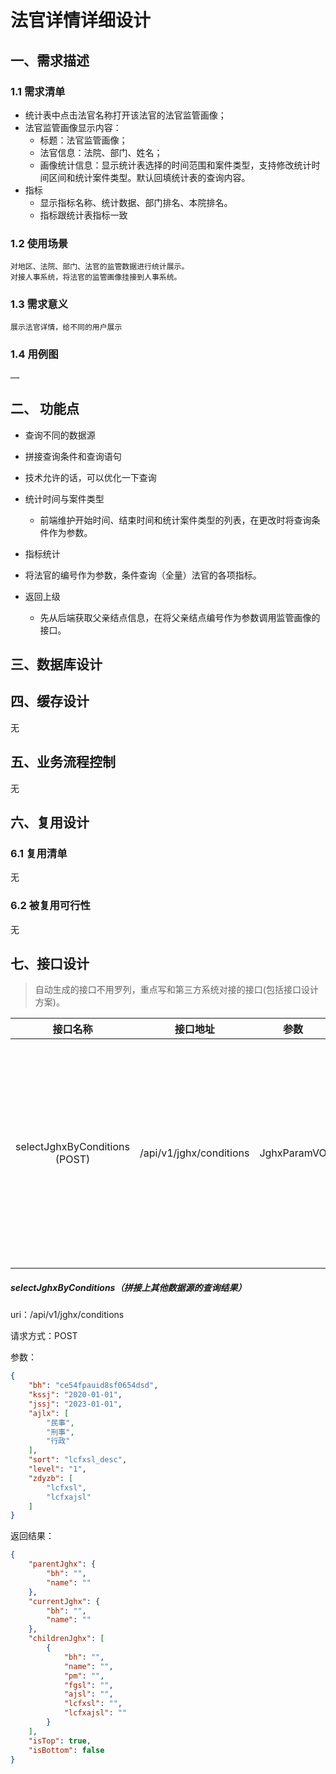 # 法官详情详细设计

## 一、需求描述

### 1.1 需求清单

 - 统计表中点击法官名称打开该法官的法官监管画像；
 - 法官监管画像显示内容：
   - 标题：法官监管画像；
   - 法官信息：法院、部门、姓名；
   - 画像统计信息：显示统计表选择的时间范围和案件类型，支持修改统计时间区间和统计案件类型。默认回填统计表的查询内容。
 - 指标
   - 显示指标名称、统计数据、部门排名、本院排名。
   - 指标跟统计表指标一致
### 1.2 使用场景

    对地区、法院、部门、法官的监管数据进行统计展示。
    对接人事系统，将法官的监管画像挂接到人事系统。




### 1.3 需求意义

    展示法官详情，给不同的用户展示

### 1.4 用例图

    ……

## 二、 功能点
 - 查询不同的数据源
 - 拼接查询条件和查询语句
 - 技术允许的话，可以优化一下查询

- 统计时间与案件类型

  - 前端维护开始时间、结束时间和统计案件类型的列表，在更改时将查询条件作为参数。

- 指标统计

 - 将法官的编号作为参数，条件查询（全量）法官的各项指标。
- 返回上级
  - 先从后端获取父亲结点信息，在将父亲结点编号作为参数调用监管画像的接口。

## 三、数据库设计


## 四、缓存设计

 无

## 五、业务流程控制

  无

## 六、复用设计
### 6.1 复用清单

无

### 6.2 被复用可行性
无

## 七、接口设计
> 自动生成的接口不用罗列，重点写和第三方系统对接的接口(包括接口设计方案)。

|           接口名称            |        接口地址         |    参数     |                          描述                          |
| :---------------------------: | :---------------------: | :---------: | :----------------------------------------------------: |
| selectJghxByConditions (POST) | /api/v1/jghx/conditions | JghxParamVO | 根据条件查询指标列表（法官id，统计时间，统计案件类型） |

##### selectJghxByConditions（拼接上其他数据源的查询结果）

uri：/api/v1/jghx/conditions

请求方式：POST

参数：

```json
{
    "bh": "ce54fpauid8sf0654dsd", 
    "kssj": "2020-01-01", 
    "jssj": "2023-01-01", 
    "ajlx": [
        "民事", 
        "刑事", 
        "行政"
    ], 
    "sort": "lcfxsl_desc", 
    "level": "1", 
    "zdyzb": [
        "lcfxsl", 
        "lcfxajsl"
    ]
}
```

返回结果：

```json
{
    "parentJghx": {
        "bh": "", 
        "name": ""
    }, 
    "currentJghx": {
        "bh": "", 
        "name": ""
    }, 
    "childrenJghx": [
        {
            "bh": "", 
            "name": "", 
            "pm": "", 
            "fgsl": "", 
            "ajsl": "", 
            "lcfxsl": "", 
            "lcfxajsl": ""
        }
    ], 
    "isTop": true, 
    "isBottom": false
}
```

